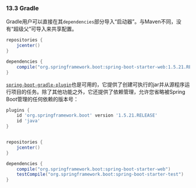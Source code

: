 ### 13.3 Gradle

Gradle用户可以直接在其`dependencies`部分导入“启动器”。与Maven不同，没有“超级父”可导入来共享配置。

```groovy
repositories {
    jcenter()
}

dependencies {
    compile("org.springframework.boot:spring-boot-starter-web:1.5.21.RELEASE")
}
```

[`spring-boot-gradle-plugin`](../VIII.Build_tool_plugins/67.Spring_Boot_Gradle_plugin.md)也是可用的，它提供了创建可执行的jar并从源程序运行项目的任务。除了其他功能之外，它还提供了依赖管理，允许您省略被Spring Boot管理的任何依赖的版本号：

```groovy
plugins {
    id 'org.springframework.boot' version '1.5.21.RELEASE'
    id 'java'
}


repositories {
    jcenter()
}

dependencies {
    compile("org.springframework.boot:spring-boot-starter-web")
    testCompile("org.springframework.boot:spring-boot-starter-test")
}
```
